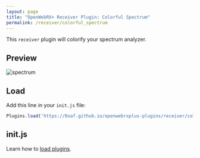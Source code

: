 ```yaml
---
layout: page
title: "OpenWebRX+ Receiver Plugin: Colorful Spectrum"
permalink: /receiver/colorful_spectrum
---
```


This `receiver` plugin will colorify your spectrum analyzer.

## Preview

![spectrum](colorful_spectrum/colorful_spectrum.png "Preview")

## Load

Add this line in your `init.js` file:

```js
Plugins.load('https://0xaf.github.io/openwebrxplus-plugins/receiver/colorful_spectrum/colorful_spectrum.js');
```

## init.js

Learn how to [load plugins](/openwebrxplus-plugins/#load-plugins).
